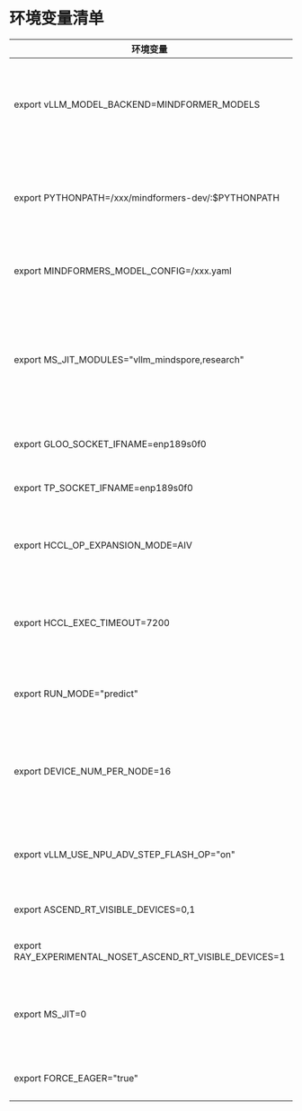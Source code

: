 # 环境变量清单

|   环境变量   |   必配基础场景   |   功能   |
|   ------   |   ----------  |   -------  |
|   export vLLM_MODEL_BACKEND=MINDFORMER_MODELS   |   运行MindSpore Transformers模型   |   用于区分MindSpore Transformers和vLLM MindSpore原生模型，默认原生模型   |
|   export PYTHONPATH=/xxx/mindformers-dev/:$PYTHONPATH   |   运行MindSpore Transformers的research下模型   |   MindSpore Transformers要用源码安装，因为research目录下代码不打包到whl中   |
|   export MINDFORMERS_MODEL_CONFIG=/xxx.yaml   |   运行MindSpore Transformers模型   |   MindSpore Transformers模型的必须配置文件   |
|   export MS_JIT_MODULES="vllm_mindspore,research"   |   升级0.7.3后版本   |   指定静态图模式下哪些模块需要JIT静态编译，其函数方法会被编译成静态计算图; 对应import导入的顶层模块的名称   |
|   export GLOO_SOCKET_IFNAME=enp189s0f0   |   Ray多机   |   Ray多机场景使用，用于服务器间通信   |
|   export TP_SOCKET_IFNAME=enp189s0f0   |   Ray多机   |   Ray多机场景使用，RPC时需要设置   |
|   export HCCL_OP_EXPANSION_MODE=AIV   |   多机   |   多机场景优化，配置通信算法的编排展开位置，用于通信加速   |
|   export HCCL_EXEC_TIMEOUT=7200   |   多机   |   多机场景优化，控制设备间执行时同步等待的时间，单位为s，默认值为1836   |
|   export RUN_MODE="predict"   |   推理基础流程---系统默认配置   |   配置网络执行模式，predict模式下会使能一些优化   |
|   export DEVICE_NUM_PER_NODE=16   |   多机使用ckpt切分   |   自动权重切分要识别卡数功能依赖，单机实际NPU数量，不设置默认为8卡服务器   |
|   export vLLM_USE_NPU_ADV_STEP_FLASH_OP="on"   |   mss（Multi step scheduler）自定义算子   |   mss（Multi step scheduler）功能中自定义算子开关   |
|   export ASCEND_RT_VISIBLE_DEVICES=0,1   |   vllm-ascend Ray多机场景   |   vllm-ascend中使能Ray依赖   |
|   export RAY_EXPERIMENTAL_NOSET_ASCEND_RT_VISIBLE_DEVICES=1   |   vllm-ascend Ray多机场景   |   vllm-ascend中使能Ray依赖   |
|   export MS_JIT=0   |   量化场景，升级0.7.3后版本   |   0：不使用JIT即时编译，网络脚本直接按照动态图（PyNative）模式执行。   |
|   export FORCE_EAGER="true"   |   量化场景，升级0.7.3后版本   |       |
